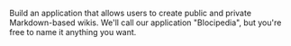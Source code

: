 Build an application that allows users to create public and private Markdown-based wikis. We'll call our application "Blocipedia", but you're free to name it anything you want.
